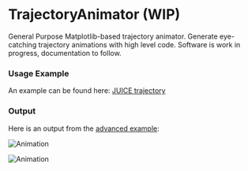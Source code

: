 # TrajectoryAnimator (WIP)
General Purpose Matplotlib-based trajectory animator. 
Generate eye-catching trajectory animations with high level code. 
Software is work in progress, documentation to follow.

### Usage Example
An example can be found here: [JUICE trajectory](example_juice.ipynb)

### Output
Here is an output from the [advanced example](exampleAdvanced.py):

![Animation](doc/anim.gif)


![Animation](doc/juice_cam.gif)
